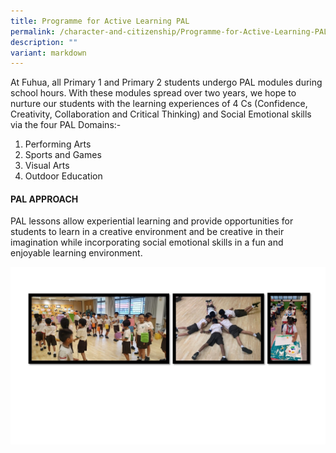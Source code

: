 ```yaml
---
title: Programme for Active Learning PAL
permalink: /character-and-citizenship/Programme-for-Active-Learning-PAL/
description: ""
variant: markdown
---
```

At Fuhua, all Primary 1 and Primary 2 students undergo PAL modules during school hours. With these modules spread over two years, we hope to nurture our students with the learning experiences of 4 Cs (Confidence, Creativity, Collaboration and Critical Thinking) and Social Emotional skills via the four PAL Domains:-

1.  Performing Arts
2.  Sports and Games
3.  Visual Arts 
4.  Outdoor Education

  

#### **PAL APPROACH**


PAL lessons allow experiential learning and provide opportunities for students to learn in a creative environment and be creative in their imagination while incorporating social emotional skills in a fun and enjoyable learning environment.

![](/images/Fuhua%20Experience/Student%20Development/Character%20&%20Citizenship/Programme%20for%20Active%20Learning/P1.jpg)